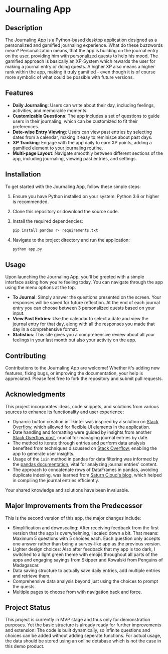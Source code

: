# Journaling App

## Description

The Journaling App is a Python-based desktop application designed as a personalized and gamified journaling experience. What do these buzzwords mean? Personalization means, that the app is building on the journal entry on the user, providing him with personalized quests to help his mood. The gamified approach is basically an XP-System which rewards the user for making a journal entry or doing quests. A higher XP also means a higher rank within the app, making it truly gamified - even though it is of course more symbolic of what could be possible with future versions.

## Features

- **Daily Journaling**: Users can write about their day, including feelings, activities, and memorable moments.
- **Customizable Questions**: The app includes a set of questions to guide users in their journaling, which can be customized to fit their preferences.
- **Date-wise Entry Viewing**: Users can view past entries by selecting dates from a calendar, making it easy to reminisce about past days.
- **XP Tracking**: Engage with the app daily to earn XP points, adding a gamified element to your journaling routine.
- **Multi-page Layout**: Navigate smoothly between different sections of the app, including journaling, viewing past entries, and settings.

## Installation

To get started with the Journaling App, follow these simple steps:

1. Ensure you have Python installed on your system. Python 3.6 or higher is recommended.
2. Clone this repository or download the source code.
3. Install the required dependencies:

    ```bash
    pip install pandas r- requirements.txt
    ```

4. Navigate to the project directory and run the application:

    ```bash
    python app.py
    ```

## Usage

Upon launching the Journaling App, you'll be greeted with a simple interface asking how you're feeling today. You can navigate through the app using the menu options at the top.

- **To Journal**: Simply answer the questions presented on the screen. Your responses will be saved for future reflection. At the end of each journal entry you can choose between 3 personalized quests based on your input.
- **View Past Entries**: Use the calendar to select a date and view the journal entry for that day, along with all the responses you made that day in a comprehensive format.
- **Statistics**: This site gives you a comprehensive review about all your feelings in your last month but also your activity on the app.

## Contributing

Contributions to the Journaling App are welcome! Whether it's adding new features, fixing bugs, or improving the documentation, your help is appreciated. Please feel free to fork the repository and submit pull requests.

## Acknowledgments

This project incorporates ideas, code snippets, and solutions from various sources to enhance its functionality and user experience:

- Dynamic button creation in Tkinter was inspired by a solution on [Stack Overflow](https://stackoverflow.com/a/22290388), which allowed for flexible UI elements in the application.
- Date handling and formatting were guided by insights from another [Stack Overflow post](https://stackoverflow.com/questions/50625818/how-to-get-the-selected-date-for-dateentry-in-tkcalendar-python), crucial for managing journal entries by date.
- The method to iterate through entries and perform data analysis benefited from techniques discussed on [Stack Overflow](https://stackoverflow.com/a/3059362), enabling the app to generate user insights.
- Usage of the `isin` method in pandas for data filtering was informed by the [pandas documentation](https://pandas.pydata.org/docs/reference/api/pandas.Series.isin.html), vital for analyzing journal entries' content.
- The approach to concatenate rows of DataFrames in pandas, avoiding duplicate indexing, was learned from [Saturn Cloud's blog](https://saturncloud.io/blog/how-to-concatenate-rows-of-two-dataframes-in-pandas/), which helped in compiling the journal entries efficiently.

Your shared knowledge and solutions have been invaluable.

## Major Improvements from the Predecessor

This is the second version of this app, the major changes include:

- Simplification and downscaling: After receiving feedback from the first version that the app is overwhelming, I scaled down a bit. That means: Maximum 5 questions with 5 choices each. Each question only accepts one answer rather than being a survey-like app as the previous version.
- Lighter design choices: Also after feedback that my app is too dark, I switched to a light green theme with emojis throughout all parts of the apps and engaging sayings from Skipper and Kowalski from Penguins of Madagascar. 
- Data saving structure to actually save daily entries, add multiple entries and retrieve them.
- Comprehensive data analysis beyond just using the choices to prompt the quests.
- Multiple pages to choose from with navigation back and force.

## Project Status

This project is currently in MVP stage and thus only for demonstration purposes. Yet the basic structure is already ready for further improvements and extension: The code is built dynamically, so infinite questions and choices can be added without adding seperate functions. For actual usage, the data should be stored using an online detabase which is not the case in this demo product.
